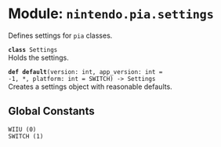 
# Module: <code>nintendo.pia.settings</code>

Defines settings for `pia` classes.

<code>**class** Settings</code><br>
<span class="docs">Holds the settings.</span>

<code>**def default**(version: int, app_version: int = -1, *, platform: int = SWITCH) -> Settings</code><br>
<span class="docs">Creates a settings object with reasonable defaults.</span>

## Global Constants
`WIIU (0)`<br>
`SWITCH (1)`